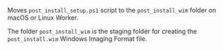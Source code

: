 Moves `post_install_setup.ps1` script to the `post_install_wim` folder on macOS or Linux Worker.

The folder `post_install_wim` is the staging folder for creating the `post_install.wim` Windows Imaging Format file.